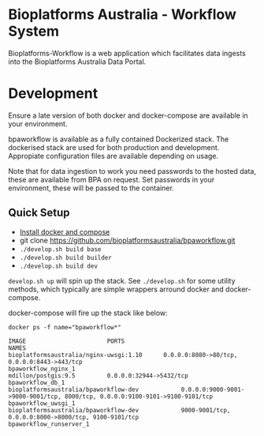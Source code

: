 # Bioplatforms Australia - Workflow System

Bioplatforms-Workflow is a web application which facilitates data ingests into the Bioplatforms Australia Data Portal.

# Development
Ensure a late version of both docker and docker-compose are available in your environment.

bpaworkflow is available as a fully contained Dockerized stack. The dockerised stack are used for both production
and development. Appropiate configuration files are available depending on usage.

Note that for data ingestion to work you need passwords to the hosted data, these are available from BPA on request.
Set passwords in your environment, these will be passed to the container.

## Quick Setup

* [Install docker and compose](https://docs.docker.com/compose/install/)
* git clone https://github.com/bioplatformsaustralia/bpaworkflow.git
* `./develop.sh build base`
* `./develop.sh build builder`
* `./develop.sh build dev`

`develop.sh up` will spin up the stack. See `./develop.sh` for some utility methods, which typically are simple 
wrappers arround docker and docker-compose.

docker-compose will fire up the stack like below:
```
docker ps -f name="bpaworkflow*"

IMAGE                       PORTS                                                                          NAMES
bioplatformsaustralia/nginx-uwsgi:1.10      0.0.0.0:8080->80/tcp, 0.0.0.0:8443->443/tcp                                    bpaworkflow_nginx_1
mdillon/postgis:9.5         0.0.0.0:32944->5432/tcp                                                        bpaworkflow_db_1
bioplatformsaustralia/bpaworkflow-dev            0.0.0.0:9000-9001->9000-9001/tcp, 8000/tcp, 0.0.0.0:9100-9101->9100-9101/tcp   bpaworkflow_uwsgi_1
bioplatformsaustralia/bpaworkflow-dev            9000-9001/tcp, 0.0.0.0:8000->8000/tcp, 9100-9101/tcp                           bpaworkflow_runserver_1
```